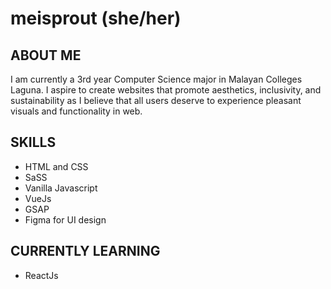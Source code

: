 # meisprout (she/her)

## ABOUT ME

I am currently a 3rd year Computer Science major in Malayan Colleges Laguna. I aspire to create websites that promote aesthetics, inclusivity, and sustainability as I believe that all users deserve to experience pleasant visuals and functionality in web.

## SKILLS

- HTML and CSS
- SaSS
- Vanilla Javascript
- VueJs
- GSAP
- Figma for UI design

## CURRENTLY LEARNING

- ReactJs

